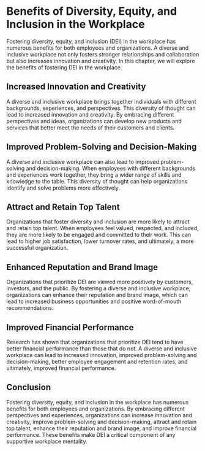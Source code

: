 Benefits of Diversity, Equity, and Inclusion in the Workplace
====================================================================================================================

Fostering diversity, equity, and inclusion (DEI) in the workplace has numerous benefits for both employees and organizations. A diverse and inclusive workplace not only fosters stronger relationships and collaboration but also increases innovation and creativity. In this chapter, we will explore the benefits of fostering DEI in the workplace.

Increased Innovation and Creativity
-----------------------------------

A diverse and inclusive workplace brings together individuals with different backgrounds, experiences, and perspectives. This diversity of thought can lead to increased innovation and creativity. By embracing different perspectives and ideas, organizations can develop new products and services that better meet the needs of their customers and clients.

Improved Problem-Solving and Decision-Making
--------------------------------------------

A diverse and inclusive workplace can also lead to improved problem-solving and decision-making. When employees with different backgrounds and experiences work together, they bring a wider range of skills and knowledge to the table. This diversity of thought can help organizations identify and solve problems more effectively.

Attract and Retain Top Talent
-----------------------------

Organizations that foster diversity and inclusion are more likely to attract and retain top talent. When employees feel valued, respected, and included, they are more likely to be engaged and committed to their work. This can lead to higher job satisfaction, lower turnover rates, and ultimately, a more successful organization.

Enhanced Reputation and Brand Image
-----------------------------------

Organizations that prioritize DEI are viewed more positively by customers, investors, and the public. By fostering a diverse and inclusive workplace, organizations can enhance their reputation and brand image, which can lead to increased business opportunities and positive word-of-mouth recommendations.

Improved Financial Performance
------------------------------

Research has shown that organizations that prioritize DEI tend to have better financial performance than those that do not. A diverse and inclusive workplace can lead to increased innovation, improved problem-solving and decision-making, better employee engagement and retention rates, and ultimately, improved financial performance.

Conclusion
----------

Fostering diversity, equity, and inclusion in the workplace has numerous benefits for both employees and organizations. By embracing different perspectives and experiences, organizations can increase innovation and creativity, improve problem-solving and decision-making, attract and retain top talent, enhance their reputation and brand image, and improve financial performance. These benefits make DEI a critical component of any supportive workplace mentality.

